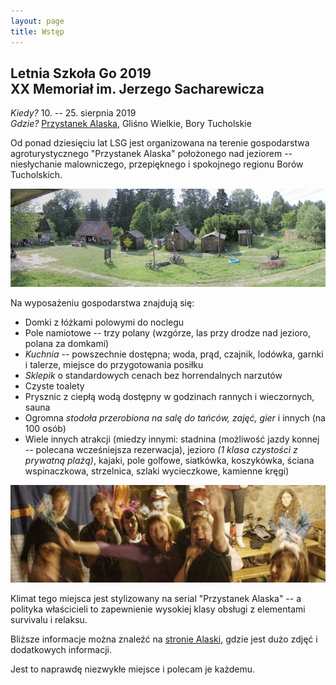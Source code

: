 ```yaml
---
layout: page
title: Wstęp
---
```


## Letnia Szkoła Go 2019<br>XX Memoriał im. Jerzego Sacharewicza

*Kiedy?* 10. -- 25. sierpnia 2019  
*Gdzie?* [Przystanek Alaska](http://www.alaska.sundar.pl/), Gliśno Wielkie, Bory Tucholskie  

<!--
<p class="sponsors">
Sponsorami LSG 2018 są:<br>
<a href="https://internetgoschool.com/"><img src="/public/GJIGS_logo.png"></a>
<a href="http://psg.go.art.pl/"><img src="/public/psg_logo.png"></a>
<a href="http://www.factorio.com/"><img src="/public/factorio_logo.png"></a>
</p>
-->

Od ponad dziesięciu lat LSG jest organizowana na terenie gospodarstwa agroturystycznego "Przystanek Alaska" położonego nad jeziorem -- niesłychanie malowniczego, przepięknego i spokojnego regionu Borów Tucholskich. 

![przystanek alaska](/public/palaska.jpg)

Na wyposażeniu gospodarstwa znajdują się:

- Domki z łóżkami polowymi do noclegu
- Pole namiotowe -- trzy polany (wzgórze, las przy drodze nad jezioro, polana za domkami)
- *Kuchnia* -- powszechnie dostępna; woda, prąd, czajnik, lodówka, garnki i talerze, miejsce do przygotowania posiłku
- *Sklepik* o standardowych cenach bez horrendalnych narzutów
- Czyste toalety
- Prysznic z ciepłą wodą dostępny w godzinach rannych i wieczornych, sauna
- Ogromna *stodoła przerobiona na salę do tańców, zajęć, gier* i innych (na 100 osób)
- Wiele innych atrakcji (miedzy innymi: stadnina (możliwość jazdy konnej -- polecana wcześniejsza rezerwacja), jezioro *(1 klasa czystości z prywatną plażą)*, kajaki, pole golfowe, siatkówka, koszykówka, ściana wspinaczkowa, strzelnica, szlaki wycieczkowe, kamienne kręgi) 

![przystanek alaska](/public/karaoke.jpg)

Klimat tego miejsca jest stylizowany na serial "Przystanek Alaska" -- a polityka właścicieli to zapewnienie wysokiej klasy obsługi z elementami survivalu i relaksu. 

Bliższe informacje można znaleźć na [stronie Alaski](http://www.alaska.sundar.pl/), gdzie jest dużo zdjęć i dodatkowych informacji.  

Jest to naprawdę niezwykłe miejsce i polecam je każdemu.
